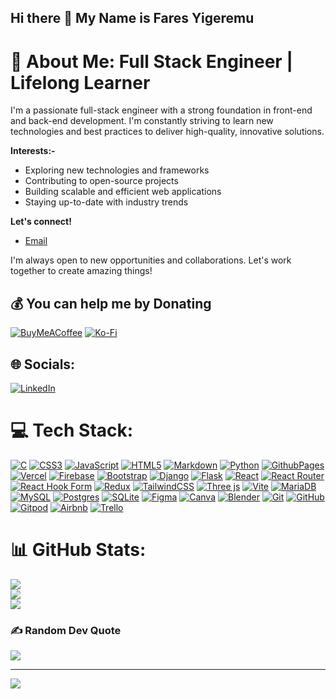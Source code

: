 ## Hi there 👋 My Name is Fares Yigeremu
# 💫 About Me: **Full Stack Engineer | Lifelong Learner**

I'm a passionate full-stack engineer with a strong foundation in front-end and back-end development. I'm constantly striving to learn new technologies and best practices to deliver high-quality, innovative solutions. 

**Interests:-**

* Exploring new technologies and frameworks
* Contributing to open-source projects
* Building scalable and efficient web applications
* Staying up-to-date with industry trends

**Let's connect!**

* [Email](faresyigeremu@gmail.com)

I'm always open to new opportunities and collaborations. Let's work together to create amazing things!

  ## 💰 You can help me by Donating
  [![BuyMeACoffee](https://img.shields.io/badge/Buy%20Me%20a%20Coffee-ffdd00?style=for-the-badge&logo=buy-me-a-coffee&logoColor=black)](https://buymeacoffee.com/faresyigeremu) [![Ko-Fi](https://img.shields.io/badge/Ko--fi-F16061?style=for-the-badge&logo=ko-fi&logoColor=white)](https://ko-fi.com/faresyigeremu) 

  
<!-- Proudly created with GPRM ( https://gprm.itsvg.in ) -->
## 🌐 Socials:
[![LinkedIn](https://img.shields.io/badge/LinkedIn-%230077B5.svg?logo=linkedin&logoColor=white)](https://linkedin.com/in/faresyigeremu) 

# 💻 Tech Stack:
[![C](https://img.shields.io/badge/c-%2300599C.svg?style=for-the-badge&logo=c&logoColor=white)](https://www.cprogramming.com) [![CSS3](https://img.shields.io/badge/css3-%231572B6.svg?style=for-the-badge&logo=css3&logoColor=white)](https://www.w3schools.com/css) [![JavaScript](https://img.shields.io/badge/javascript-%23323330.svg?style=for-the-badge&logo=javascript&logoColor=%23F7DF1E)](https://javascript.com) [![HTML5](https://img.shields.io/badge/html5-%23E34F26.svg?style=for-the-badge&logo=html5&logoColor=white)](https://html.com) [![Markdown](https://img.shields.io/badge/markdown-%23000000.svg?style=for-the-badge&logo=markdown&logoColor=white)](https://www.markdownguide.org) [![Python](https://img.shields.io/badge/python-3670A0?style=for-the-badge&logo=python&logoColor=ffdd54)](https://www.python.org) [![GithubPages](https://img.shields.io/badge/github%20pages-121013?style=for-the-badge&logo=github&logoColor=white)](https://pages.github.com) [![Vercel](https://img.shields.io/badge/vercel-%23000000.svg?style=for-the-badge&logo=vercel&logoColor=white)](https://vercel.com) [![Firebase](https://img.shields.io/badge/firebase-%23039BE5.svg?style=for-the-badge&logo=firebase)](https://firebase.google.com) [![Bootstrap](https://img.shields.io/badge/bootstrap-%238511FA.svg?style=for-the-badge&logo=bootstrap&logoColor=white)](https://getbootstrap.com) [![Django](https://img.shields.io/badge/django-%23092E20.svg?style=for-the-badge&logo=django&logoColor=white)](https://www.djangoproject.com) [![Flask](https://img.shields.io/badge/flask-%23000.svg?style=for-the-badge&logo=flask&logoColor=white)](https://flask.palletsprojects.com) [![React](https://img.shields.io/badge/react-%2320232a.svg?style=for-the-badge&logo=react&logoColor=%2361DAFB)](https://react.dev) [![React Router](https://img.shields.io/badge/React_Router-CA4245?style=for-the-badge&logo=react-router&logoColor=white)](https://reactrouter.com) [![React Hook Form](https://img.shields.io/badge/React%20Hook%20Form-%23EC5990.svg?style=for-the-badge&logo=reacthookform&logoColor=white)](https://react-hook-form.com) [![Redux](https://img.shields.io/badge/redux-%23593d88.svg?style=for-the-badge&logo=redux&logoColor=white)](https://redux.js.org) [![TailwindCSS](https://img.shields.io/badge/tailwindcss-%2338B2AC.svg?style=for-the-badge&logo=tailwind-css&logoColor=white)](https://tailwindcss.com) [![Three js](https://img.shields.io/badge/threejs-black?style=for-the-badge&logo=three.js&logoColor=white)](https://threejs.org) [![Vite](https://img.shields.io/badge/vite-%23646CFF.svg?style=for-the-badge&logo=vite&logoColor=white)](https://vitejs.dev) [![MariaDB](https://img.shields.io/badge/MariaDB-003545?style=for-the-badge&logo=mariadb&logoColor=white)](https://mariadb.org) [![MySQL](https://img.shields.io/badge/mysql-4479A1.svg?style=for-the-badge&logo=mysql&logoColor=white)](https://www.mysql.com) [![Postgres](https://img.shields.io/badge/postgres-%23316192.svg?style=for-the-badge&logo=postgresql&logoColor=white)](https://www.postgresql.org) [![SQLite](https://img.shields.io/badge/sqlite-%2307405e.svg?style=for-the-badge&logo=sqlite&logoColor=white)](https://www.sqlite.org) [![Figma](https://img.shields.io/badge/figma-%23F24E1E.svg?style=for-the-badge&logo=figma&logoColor=white)](https://www.figma.com) [![Canva](https://img.shields.io/badge/Canva-%2300C4CC.svg?style=for-the-badge&logo=Canva&logoColor=white)](https://www.canva.com) [![Blender](https://img.shields.io/badge/blender-%23F5792A.svg?style=for-the-badge&logo=blender&logoColor=white)](https://www.blender.org) [![Git](https://img.shields.io/badge/git-%23F05033.svg?style=for-the-badge&logo=git&logoColor=white)](https://git-scm.com) [![GitHub](https://img.shields.io/badge/github-%23121011.svg?style=for-the-badge&logo=github&logoColor=white)](https://github.com) [![Gitpod](https://img.shields.io/badge/gitpod-f06611.svg?style=for-the-badge&logo=gitpod&logoColor=white)](https://www.gitpod.io) [![Airbnb](https://img.shields.io/badge/Airbnb-%23ff5a5f.svg?style=for-the-badge&logo=Airbnb&logoColor=white)](https://www.airbnb.com) [![Trello](https://img.shields.io/badge/Trello-%23026AA7.svg?style=for-the-badge&logo=Trello&logoColor=white)](https://trello.com)
# 📊 GitHub Stats:
![](https://github-readme-stats.vercel.app/api?username=FaresYigeremu&theme=midnight-purple&hide_border=false&include_all_commits=false&count_private=false)<br/>
![](https://github-readme-streak-stats.herokuapp.com/?user=FaresYigeremu&theme=midnight-purple&hide_border=false)<br/>
![](https://github-readme-stats.vercel.app/api/top-langs/?username=FaresYigeremu&theme=midnight-purple&hide_border=false&include_all_commits=false&count_private=false&layout=compact)

<!-- Proudly created with GPRM ( https://gprm.itsvg.in ) -->

### ✍️ Random Dev Quote
![](https://quotes-github-readme.vercel.app/api?type=horizontal&theme=radical)

---
[![](https://visitcount.itsvg.in/api?id=FaresYigeremu&icon=0&color=0)](https://visitcount.itsvg.in)

<!-- Proudly created with GPRM ( https://gprm.itsvg.in ) -->
<!--
**FaresYigeremu/FaresYigeremu** is a ✨ _special_ ✨ repository because its `README.md` (this file) appears on your GitHub profile.

Here are some ideas to get you started:

- 🔭 I’m currently working on ...
- 🌱 I’m currently learning ...
- 👯 I’m looking to collaborate on ...
- 🤔 I’m looking for help with ...
- 💬 Ask me about ...
- 📫 How to reach me: ...
- 😄 Pronouns: ...
- ⚡ Fun fact: ...
-->

